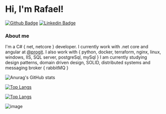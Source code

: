 # Hi, I'm Rafael!

[![Github Badge](https://img.shields.io/badge/-Github-000?style=flat-square&logo=Github&logoColor=white&link=https://github.com/halfs2)](https://github.com/halfs2)
[![Linkedin Badge](https://img.shields.io/badge/-LinkedIn-blue?style=flat-square&logo=Linkedin&logoColor=white&link=https://www.linkedin.com/in/rafael-scheffer/)](https://www.linkedin.com/in/rafael-scheffer/)

### About me
I'm a C# { net, netcore } developer. I currently work with .net core and angular at [@progit](https://progit.com.br/).
I also work with { python, docker, terraform, nginx, linux, windows, IIS, SQL server, postgreSql, mySql }
I am currently studying design patterns, domain driven design, SOLID, distributed systems and messaging broker { rabbitMQ } 

![Anurag's GitHub stats](https://github-readme-stats.vercel.app/api?username=halfs2&count_private=true&show_icons=true)

[![Top Langs](https://github-readme-stats.vercel.app/api/top-langs/?username=halfs2&count_private=true)](https://github.com/halfs2/github-readme-stats)


[![Top Langs](https://github-readme-stats.vercel.app/api/top-langs/?username=halfs2&layout=compact)](https://github.com/halfs2/github-readme-stats)

![image](https://github-readme-stats.vercel.app/api/top-langs/?username=XynoxTheDev&layout=compact&langs_count=8&hide_border=true&title_color=000000&icon_color=000000&text_color=000000&bg_color=ffffff)
